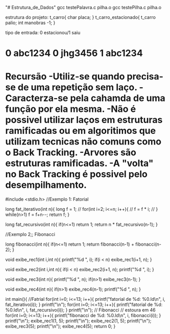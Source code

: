 "# Estrutura_de_Dados" 
gcc testePalavra.c pilha.o
gcc testePilha.c pilha.o

estrutura do projeto:
t_carro{
  char placa;
}
t_carro_estacionado{
  t_carro palio;
  int manobras -1;
}

tipo de entrada:
0 estacionou/1 saiu

0 abc1234
0 jhg3456
1 abc1234
==========================================
Recursão
-Utiliz-se quando precisa-se de uma repetição sem laço.
-Caracterza-se pela cahamda de uma função por ela mesma.
-Não é possivel utilizar laços em estruturas ramificadas ou em algoritimos que utilizam tecnicas não comuns como o Back Tracking.
-Arvores são estruturas ramificadas.
-A "volta" no Back Tracking é possivel pelo desempilhamento.
===================================
#include <stdio.h>
//Exemplo 1: Fatorial

long fat_iterativo(int n){
    long f = 1;
    // for(int i=2; i<=n; i++){
    //     f = f * i;
    // }
    while(n>1) f = f+n--;
    return f;
}

long fat_recursivo(int n){
    if(n<=1) return 1;
    return n * fat_recursivo(n-1);
}

//Exemplo 2;; Fibonacci

long fibonacci(int n){
    if(n<=1) return 1;
    return fibonacci(n-1) + fibonacci(n-2);
}

void exibe_rec1(int i,int n){
    printf("%d ", i);
    if(i < n) exibe_rec1(i+1, n);
}

void exibe_rec2(int i,int n){
    if(i < n) exibe_rec2(i+1, n);
    printf("%d ", i);
}

void exibe_rec3(int n){
    printf("%d ", n);
    if(n>1) exibe_rec3(n-1);
}

void exibe_rec4(int n){
    if(n>1) exibe_rec4(n-1);
    printf("%d ", n);
}

int main(){
    //Fatrial
    for(int i=0; i<=13; i++){
        printf("fatorial de %d: %0.ld\n", i, fat_iterativo(i));
    }
    printf("\n");
    for(int i=0; i<=13; i++){
        printf("fatorial de %d: %0.ld\n", i, fat_recursivo(i));
    }
    printf("\n");
    // Fibonacci
    // estoura em 46
    for(int i=0; i<=13; i++){
        printf("fibonacci de %d: %0.ld\n", i, fibonacci(i));
    }
    printf("\n");
    exibe_rec1(1, 5);
    printf("\n");
    exibe_rec2(1, 5);
    printf("\n");
    exibe_rec3(5);
    printf("\n");
    exibe_rec4(5);
    return 0;
}
